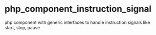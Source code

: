php_component_instruction_signal
================================

php component with generic interfaces to handle instruction signals like start, stop, pause
